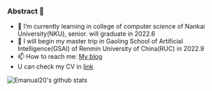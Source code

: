 ### Abstract 👋

<!--
**Emanual20/Emanual20** is a ✨ _special_ ✨ repository because its `README.md` (this file) appears on your GitHub profile.

Here are some ideas to get you started:

- 🔭 I’m currently working on ...
- 🌱 I’m currently learning ...
- 👯 I’m looking to collaborate on ...
- 🤔 I’m looking for help with ...
- 💬 Ask me about ...
- 📫 How to reach me: ...
- 😄 Pronouns: ...
- ⚡ Fun fact: ...
  -->

- 🔭 I’m currently learning in college of computer science of Nankai University(NKU), senior. will graduate in 2022.6
- 🔭 I will begin my master trip in Gaoling School of Artificial Intelligence(GSAI) of Renmin University of China(RUC) in 2022.9
- 📫 How to reach me: [My blog](https://emanual20.github.io/)
- U can check my CV in [link](https://github.com/Emanual20/Emanual20/blob/main/CV.pdf)

![Emanual20's github stats](https://github-readme-stats.vercel.app/api?username=Emanual20&theme=radical&hide=prs) 
